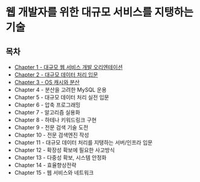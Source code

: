 # 웹 개발자를 위한 대규모 서비스를 지탱하는 기술

## 목차
- [Chapter 1 - 대규모 웹 서비스 개발 오리엔테이션](./contents/chapter01.md)
- [Chapter 2 - 대규모 데이터 처리 입문](./contents/chapter02.md)
- [Chapter 3 - OS 캐시와 분산](./contents/chapter03.md)
- Chapter 4 - 분산을 고려한 MySQL 운용
- Chapter 5 - 대규모 데이터 처리 실전 입문
- Chapter 6 - 압축 프로그래밍
- Chapter 7 - 알고리즘 실용화
- Chapter 8 - 하테나 키워드링크 구현
- Chapter 9 - 전문 검색 기술 도전
- Chapter 10 - 전문 검색엔진 작성
- Chapter 11 - 대규모 데이터 처리를 지탱하는 서버/인프라 입문
- Chapter 12 - 확장성 확보에 필요한 사고방식
- Chapter 13 - 다중성 확보, 시스템 안정화
- Chapter 14 - 효율향상전략
- Chapter 15 - 웹 서비스와 네트워크